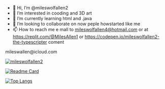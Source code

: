- 👋 Hi, I’m @mileswolfallen2
- 👀 I’m interested in  cooding and 3D art
- 🌱 I’m currently learning html and .java 
- 💞️ I’m looking to collaborate on  now peple howstarted like me 
- 📫 How to reach me e mall to mileswolfallen4@hotmail.com or at https://replit.com/@MilesAllen1 or https://codepen.io/mileswolfallen2-the-typescripter  coment 

<!---
mileswolfallen2/mileswolfallen2 is a ✨ special ✨ repository because its `README.md` (this file) appears on your GitHub profile.
You can click the Preview link to take a look at your changes.
---> mileswallen@icloud.com 


[![mileswolfallen2](https://github-readme-stats.vercel.app/api?username=mileswolfallen2)](https://github.com/anuraghazra/github-readme-stats)



[![Readme Card](https://github.com/mileswolfallen2/fun-miles)](https://github.com/anuraghazra/github-readme-stats)


[![Top Langs](https://github-readme-stats.vercel.app/api/top-langs/?username=mileswolfallen2)](https://github.com/anuraghazra/github-readme-stats)
